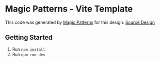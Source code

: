 # Magic Patterns - Vite Template

This code was generated by [Magic Patterns](https://magicpatterns.com) for this design: [Source Design](https://magicpatterns.com/c/6kfawjksdglap9ax4u1yxo)

## Getting Started

1. Run `npm install`
2. Run `npm run dev`
